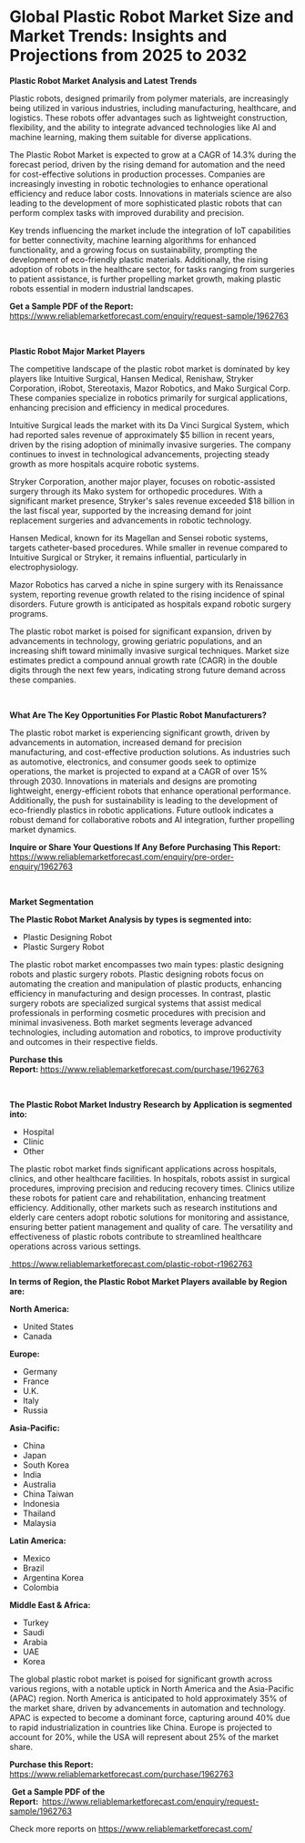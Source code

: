 <p><h1>Global Plastic Robot Market Size and Market Trends: Insights and Projections from 2025 to 2032</h1></p><p><strong>Plastic Robot Market Analysis and Latest Trends</strong></p>
<p><p>Plastic robots, designed primarily from polymer materials, are increasingly being utilized in various industries, including manufacturing, healthcare, and logistics. These robots offer advantages such as lightweight construction, flexibility, and the ability to integrate advanced technologies like AI and machine learning, making them suitable for diverse applications.</p><p>The Plastic Robot Market is expected to grow at a CAGR of 14.3% during the forecast period, driven by the rising demand for automation and the need for cost-effective solutions in production processes. Companies are increasingly investing in robotic technologies to enhance operational efficiency and reduce labor costs. Innovations in materials science are also leading to the development of more sophisticated plastic robots that can perform complex tasks with improved durability and precision.</p><p>Key trends influencing the market include the integration of IoT capabilities for better connectivity, machine learning algorithms for enhanced functionality, and a growing focus on sustainability, prompting the development of eco-friendly plastic materials. Additionally, the rising adoption of robots in the healthcare sector, for tasks ranging from surgeries to patient assistance, is further propelling market growth, making plastic robots essential in modern industrial landscapes.</p></p>
<p><strong>Get a Sample PDF of the Report:&nbsp;</strong> <a href="https://www.reliablemarketforecast.com/enquiry/request-sample/1962763?utm_campaign=2190&utm_medium=2&utm_source=Github&utm_content=ia&utm_term=17022025&utm_id=plastic-robot">https://www.reliablemarketforecast.com/enquiry/request-sample/1962763</a></p>
<p>&nbsp;</p>
<p><strong>Plastic Robot Major Market Players</strong></p>
<p><p>The competitive landscape of the plastic robot market is dominated by key players like Intuitive Surgical, Hansen Medical, Renishaw, Stryker Corporation, iRobot, Stereotaxis, Mazor Robotics, and Mako Surgical Corp. These companies specialize in robotics primarily for surgical applications, enhancing precision and efficiency in medical procedures.</p><p>Intuitive Surgical leads the market with its Da Vinci Surgical System, which had reported sales revenue of approximately $5 billion in recent years, driven by the rising adoption of minimally invasive surgeries. The company continues to invest in technological advancements, projecting steady growth as more hospitals acquire robotic systems.</p><p>Stryker Corporation, another major player, focuses on robotic-assisted surgery through its Mako system for orthopedic procedures. With a significant market presence, Stryker's sales revenue exceeded $18 billion in the last fiscal year, supported by the increasing demand for joint replacement surgeries and advancements in robotic technology.</p><p>Hansen Medical, known for its Magellan and Sensei robotic systems, targets catheter-based procedures. While smaller in revenue compared to Intuitive Surgical or Stryker, it remains influential, particularly in electrophysiology.</p><p>Mazor Robotics has carved a niche in spine surgery with its Renaissance system, reporting revenue growth related to the rising incidence of spinal disorders. Future growth is anticipated as hospitals expand robotic surgery programs.</p><p>The plastic robot market is poised for significant expansion, driven by advancements in technology, growing geriatric populations, and an increasing shift toward minimally invasive surgical techniques. Market size estimates predict a compound annual growth rate (CAGR) in the double digits through the next few years, indicating strong future demand across these companies.</p></p>
<p>&nbsp;</p>
<p><strong>What Are The Key Opportunities For Plastic Robot Manufacturers?</strong></p>
<p><p>The plastic robot market is experiencing significant growth, driven by advancements in automation, increased demand for precision manufacturing, and cost-effective production solutions. As industries such as automotive, electronics, and consumer goods seek to optimize operations, the market is projected to expand at a CAGR of over 15% through 2030. Innovations in materials and designs are promoting lightweight, energy-efficient robots that enhance operational performance. Additionally, the push for sustainability is leading to the development of eco-friendly plastics in robotic applications. Future outlook indicates a robust demand for collaborative robots and AI integration, further propelling market dynamics.</p></p>
<p><strong>Inquire or Share Your Questions If Any Before Purchasing This Report:</strong> <a href="https://www.reliablemarketforecast.com/enquiry/pre-order-enquiry/1962763?utm_campaign=2190&utm_medium=2&utm_source=Github&utm_content=ia&utm_term=17022025&utm_id=plastic-robot">https://www.reliablemarketforecast.com/enquiry/pre-order-enquiry/1962763</a></p>
<p>&nbsp;</p>
<p><strong>Market Segmentation</strong></p>
<p><strong>The Plastic Robot Market Analysis by types is segmented into:</strong></p>
<p><ul><li>Plastic Designing Robot</li><li>Plastic Surgery Robot</li></ul></p>
<p><p>The plastic robot market encompasses two main types: plastic designing robots and plastic surgery robots. Plastic designing robots focus on automating the creation and manipulation of plastic products, enhancing efficiency in manufacturing and design processes. In contrast, plastic surgery robots are specialized surgical systems that assist medical professionals in performing cosmetic procedures with precision and minimal invasiveness. Both market segments leverage advanced technologies, including automation and robotics, to improve productivity and outcomes in their respective fields.</p></p>
<p><strong>Purchase this Report:&nbsp;</strong><a href="https://www.reliablemarketforecast.com/purchase/1962763?utm_campaign=2190&utm_medium=2&utm_source=Github&utm_content=ia&utm_term=17022025&utm_id=plastic-robot">https://www.reliablemarketforecast.com/purchase/1962763</a></p>
<p>&nbsp;</p>
<p><strong>The Plastic Robot Market Industry Research by Application is segmented into:</strong></p>
<p><ul><li>Hospital</li><li>Clinic</li><li>Other</li></ul></p>
<p><p>The plastic robot market finds significant applications across hospitals, clinics, and other healthcare facilities. In hospitals, robots assist in surgical procedures, improving precision and reducing recovery times. Clinics utilize these robots for patient care and rehabilitation, enhancing treatment efficiency. Additionally, other markets such as research institutions and elderly care centers adopt robotic solutions for monitoring and assistance, ensuring better patient management and quality of care. The versatility and effectiveness of plastic robots contribute to streamlined healthcare operations across various settings.</p></p>
<p><a href="https://www.reliablemarketforecast.com/plastic-robot-r1962763?utm_campaign=2190&utm_medium=2&utm_source=Github&utm_content=ia&utm_term=17022025&utm_id=plastic-robot">&nbsp;https://www.reliablemarketforecast.com/plastic-robot-r1962763</a></p>
<p><strong>In terms of Region, the Plastic Robot Market Players available by Region are:</strong></p>
<p>
    <p> <strong> North America: </strong>
        <ul>
            <li>United States</li>
            <li>Canada</li>
        </ul>
        </p> 
    <p> <strong> Europe: </strong>
        <ul>
            <li>Germany</li>
            <li>France</li>
            <li>U.K.</li>
            <li>Italy</li>
            <li>Russia</li>
        </ul>
        </p> 
    <p> <strong> Asia-Pacific: </strong>
        <ul>
            <li>China</li>
            <li>Japan</li>
            <li>South Korea</li>
            <li>India</li>
            <li>Australia</li>
            <li>China Taiwan</li>
            <li>Indonesia</li>
            <li>Thailand</li>
            <li>Malaysia</li>
        </ul>
        </p> 
    <p> <strong> Latin America: </strong>
        <ul>
            <li>Mexico</li>
            <li>Brazil</li>
            <li>Argentina Korea</li>
            <li>Colombia</li>
        </ul>
        </p> 
    <p> <strong> Middle East & Africa: </strong>
        <ul>
            <li>Turkey</li>
            <li>Saudi</li>
            <li>Arabia</li>
            <li>UAE</li>
            <li>Korea</li>
        </ul>
    </p>
    </p>
<p><p>The global plastic robot market is poised for significant growth across various regions, with a notable uptick in North America and the Asia-Pacific (APAC) region. North America is anticipated to hold approximately 35% of the market share, driven by advancements in automation and technology. APAC is expected to become a dominant force, capturing around 40% due to rapid industrialization in countries like China. Europe is projected to account for 20%, while the USA will represent about 25% of the market share.</p></p>
<p><strong>Purchase this Report: </strong><a href="https://www.reliablemarketforecast.com/purchase/1962763?utm_campaign=2190&utm_medium=2&utm_source=Github&utm_content=ia&utm_term=17022025&utm_id=plastic-robot">https://www.reliablemarketforecast.com/purchase/1962763</a></p>
<p>&nbsp;<strong>Get a Sample PDF of the Report:&nbsp;&nbsp;</strong><a href="https://www.reliablemarketforecast.com/enquiry/request-sample/1962763?utm_campaign=2190&utm_medium=2&utm_source=Github&utm_content=ia&utm_term=17022025&utm_id=plastic-robot">https://www.reliablemarketforecast.com/enquiry/request-sample/1962763</a></p>
<p><strong></strong></p>
<p>Check more reports on <a href="https://www.reliablemarketforecast.com/?utm_campaign=2190&utm_medium=2&utm_source=Github&utm_content=ia&utm_term=17022025&utm_id=plastic-robot">https://www.reliablemarketforecast.com/</a></p>